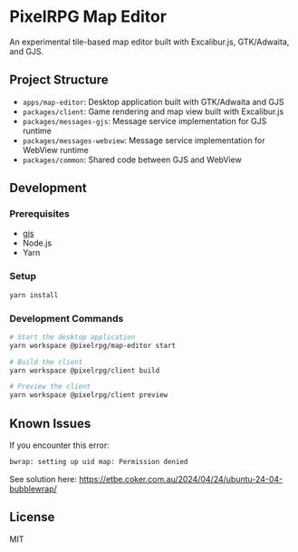 # PixelRPG Map Editor

An experimental tile-based map editor built with Excalibur.js, GTK/Adwaita, and GJS.

## Project Structure

- `apps/map-editor`: Desktop application built with GTK/Adwaita and GJS
- `packages/client`: Game rendering and map view built with Excalibur.js
- `packages/messages-gjs`: Message service implementation for GJS runtime
- `packages/messages-webview`: Message service implementation for WebView runtime
- `packages/common`: Shared code between GJS and WebView

## Development

### Prerequisites

- [gjs](https://gjs.guide/)
- Node.js
- Yarn


### Setup

```bash
yarn install
```

### Development Commands

```bash
# Start the desktop application
yarn workspace @pixelrpg/map-editor start

# Build the client
yarn workspace @pixelrpg/client build

# Preview the client
yarn workspace @pixelrpg/client preview
```

## Known Issues

If you encounter this error:
```bash
bwrap: setting up uid map: Permission denied
```
See solution here: https://etbe.coker.com.au/2024/04/24/ubuntu-24-04-bubblewrap/

## License

MIT